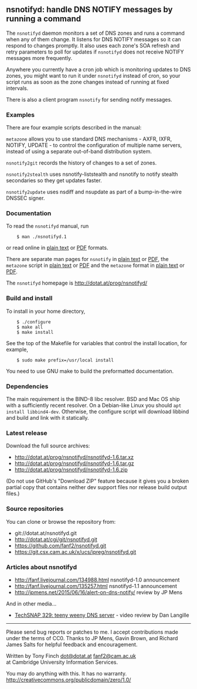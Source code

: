 nsnotifyd: handle DNS NOTIFY messages by running a command
----------------------------------------------------------

The `nsnotifyd` daemon monitors a set of DNS zones and runs a command
when any of them change. It listens for DNS NOTIFY messages so it can
respond to changes promptly. It also uses each zone's SOA refresh and
retry parameters to poll for updates if `nsnotifyd` does not receive
NOTIFY messages more frequently.

Anywhere you currently have a cron job which is monitoring updates to
DNS zones, you might want to run it under `nsnotifyd` instead of cron,
so your script runs as soon as the zone changes instead of running at
fixed intervals.

There is also a client program `nsnotify` for sending notify messages.

### Examples

There are four example scripts described in the manual:

`metazone` allows you to use standard DNS mechanisms - AXFR, IXFR,
NOTIFY, UPDATE - to control the configuration of multiple name
servers, instead of using a separate out-of-band distribution system.

`nsnotify2git` records the history of changes to a set of zones.

`nsnotify2stealth` uses nsnotify-liststealth and nsnotify to
notify stealth secondaries so they get updates faster.

`nsnotify2update` uses nsdiff and nsupdate as part of a bump-in-the-wire
DNSSEC signer.

### Documentation

To read the `nsnotifyd` manual, run

        $ man ./nsnotifyd.1

or read online in [plain text](http://dotat.at/prog/nsnotifyd/nsnotifyd.1.txt)
or [PDF](http://dotat.at/prog/nsnotifyd/nsnotifyd.1.pdf) formats.

There are separate man pages for `nsnotify`
in [plain text](http://dotat.at/prog/nsnotifyd/nsnotify.1.txt)
or [PDF](http://dotat.at/prog/nsnotifyd/nsnotify.1.pdf),
the `metazone` script
in [plain text](http://dotat.at/prog/nsnotifyd/metazone.1.txt)
or [PDF](http://dotat.at/prog/nsnotifyd/metazone.1.pdf)
and the `metazone` format
in [plain text](http://dotat.at/prog/nsnotifyd/metazone.5.txt)
or [PDF](http://dotat.at/prog/nsnotifyd/metazone.5.pdf).

The `nsnotifyd` homepage is <http://dotat.at/prog/nsnotifyd/>

### Build and install

To install in your home directory,

        $ ./configure
        $ make all
        $ make install

See the top of the Makefile for variables that control the install
location, for example,

        $ sudo make prefix=/usr/local install

You need to use GNU make to build the preformatted documentation.

### Dependencies

The main requirement is the BIND-8 libc resolver. BSD and Mac OS ship
with a sufficiently recent resolver. On a Debian-like Linux you should
`apt install libbind4-dev`. Otherwise, the configure script will download
libbind and build and link with it statically.

### Latest release

Download the full source archives:

* <http://dotat.at/prog/nsnotifyd/nsnotifyd-1.6.tar.xz>
* <http://dotat.at/prog/nsnotifyd/nsnotifyd-1.6.tar.gz>
* <http://dotat.at/prog/nsnotifyd/nsnotifyd-1.6.zip>

(Do not use GitHub's "Download ZIP" feature because it gives you
a broken partial copy that contains neither dev support files nor
release build output files.)

### Source repositories

You can clone or browse the repository from:

* git://dotat.at/nsnotifyd.git
* <http://dotat.at/cgi/git/nsnotifyd.git>
* <https://github.com/fanf2/nsnotifyd.git>
* <https://git.csx.cam.ac.uk/x/ucs/ipreg/nsnotifyd.git>

### Articles about nsnotifyd

* <http://fanf.livejournal.com/134988.html> nsnotifyd-1.0 announcement
* <http://fanf.livejournal.com/135257.html> nsnotifyd-1.1 announcement
* <http://jpmens.net/2015/06/16/alert-on-dns-notify/> review by JP Mens

And in other media...

* [TechSNAP 329: teeny weeny DNS server](http://www.jupiterbroadcasting.com/116921/teeny-weeny-dns-server-techsnap-329/) -
  video review by Dan Langille

----------------------------------------------------------------

Please send bug reports or patches to me. I accept contributions made
under the terms of CC0. Thanks to JP Mens, Gavin Brown, and Richard
James Salts for helpful feedback and encouragement.

Written by Tony Finch <dot@dotat.at> <fanf2@cam.ac.uk>  
at Cambridge University Information Services.

You may do anything with this. It has no warranty.  
<http://creativecommons.org/publicdomain/zero/1.0/>
